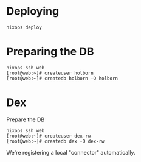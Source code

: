 # Deploying

```
nixops deploy
```

# Preparing the DB

```
nixops ssh web
[root@web:~]# createuser holborn
[root@web:~]# createdb holborn -O holborn
```


# Dex

Prepare the DB

```
nixops ssh web
[root@web:~]# createuser dex-rw
[root@web:~]# createdb dex -O dex-rw
```

We're registering a local "connector" automatically.

